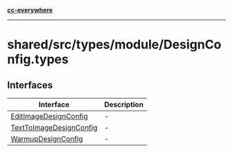 [**cc-everywhere**](../../../../../index.md)

***

# shared/src/types/module/DesignConfig.types

## Interfaces

| Interface | Description |
| ------ | ------ |
| [EditImageDesignConfig](../design-config-types/interfaces/edit-image-design-config.md) | - |
| [TextToImageDesignConfig](../design-config-types/interfaces/text-to-image-design-config.md) | - |
| [WarmupDesignConfig](../design-config-types/interfaces/warmup-design-config.md) | - |
